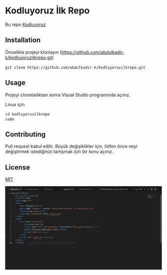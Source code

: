 # Kodluyoruz İlk Repo

Bu repo [Kodluyoruz](https://www.kodluyoruz.org/)



## Installation

Öncelikle projeyi klonlayın (https://github.com/abdulkadir-k/kodluyoruzilkrepo.git)

`git clone https://github.com/abdulkadir-k/kodluyoruzilkrepo.git`


## Usage

Projeyi cloneladıktan sonra Visual Studio programında  açınız.

Linux için

``` 
cd kodluyoruzilkrepo
code
 ```

## Contributing

Pull request kabul edilir. Büyük değişiklikler için, lütfen önce neyi değiştirmek istediğinizi tartışmak için bir konu açınız.

## License

[MIT](https://mit-license.org/)



![Proje Görseli](https://github.com/abdulkadir-k/kodluyoruzilkrepo/blob/main/proje.png)
